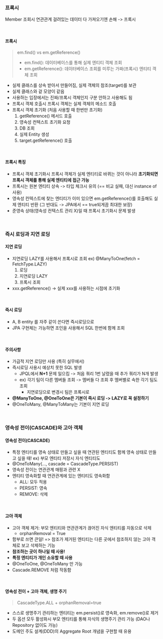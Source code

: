 ### 프록시
Member 조회시 연관관계 걸려있는 데이터 다 가져오기엔 손해 -> 프록시

<br>

#### 프록시
> em.find() vs em.getReference()
> - em.find(): 데이터베이스를 통해 실제 엔티티 객체 조회
> - em.getReference(): 데이터베이스 조회를 미루는 가짜(프록시) 엔티티 객체 조회

- 실제 클래스를 상속 받아서 만들어짐, 실제 객체의 참조(target)를 보관
- 실제 클래스와 겉 모양이 같음
- 사용하는 입장에서는 진짜/프록시 객체인지 구분 안하고 사용해도 됨
- 프록시 객체 호출시 프록시 객체는 실제 객체의 메소드 호출
- 프록시 객체 초기화 (처음 사용할 때 한번만 초기화)
    1. getReference() 메서드 호출
    2. 영속성 컨텍스트 초기화 요청
    3. DB 조회
    4. 실제 Entity 생성
    5. target.getReference() 호출

<br>

#### 프록시 특징
- 프록시 객체 초기화시 프록시 객체가 실제 엔티티로 바뀌는 것이 아니라 **초기화되면 프록시 객체를 통해 실제 엔티티에 접근 가능**
- 프록시는 원본 엔티티 상속 -> 타입 체크시 유의 (== 비교 실패, 대신 instance of 사용)
- 영속성 컨텍스트에 찾는 엔티티가 이미 있으면 em.getReference()를 호출해도 실제 엔티티 반환 (그 반대도 -> JPA에서 == true되게끔 최대한 보장)
- 준영속 상태(영속성 컨텍스트 관리 X)일 때 프록시 초기화시 문제 발생

<br>

### 즉시 로딩과 지연 로딩
#### 지연 로딩
- 지연로딩 LAZY를 사용해서 프록시로 조회
    ex) @ManyToOne(fetch = FetchType.LAZY)
    1. 로딩 
    2. 지연로딩 LAZY
    3. 프록시 조회
- xxx.getReference() -> 실제 xxx를 사용하는 시점에 초기화

<br>

#### 즉시 로딩
- A, B entity 를 자주 같이 쓴다면 즉시로딩으로
- JPA 구현체는 가능하면 조인을 사용해서 SQL 한번에 함께 조회

<br>

#### **주의사항**
- 가급적 지연 로딩만 사용 (특히 실무에서)
- 즉시로딩 사용시 예상치 못한 SQL 발생
    - JPQL에서 **N+1** 문제 일으킴 -> 처음 쿼리 1번 날렸을 때 추가 쿼리가 N개 발생
    - ex) 각기 팀이 다른 멤버들 조회 -> 멤버들 다 조회 후 멤버별로 속한 각기 팀도 조회
        - 지연로딩으로 변경시 팀은 프록시로
- **@ManyToOne, @OneToOne은 기본이 즉시 로딩 -> LAZY로 꼭 설정하기**
- @OneToMany, @ManyToMany는 기본이 지연 로딩 

<br>

### 영속성 전이(CASCADE)와 고아 객체
#### 영속성 전이(CASCADE)
- 특정 엔티티를 영속 상태로 만들고 싶을 때 연관된 엔티티도 함께 영속 상태로 만들고 싶을 때!
    ex) 부모 엔티티 저장시 자식 엔티티도
- @OneToMany(..., cascade = CascadeType.PERSIST)
- 영속성 전이는 연관관계 매핑과 관련 X
- 엔티티 영속화할 때 연관관계에 있는 엔티티도 영속화함
    - ALL: 모두 적용
    - PERSIST: 영속
    - REMOVE: 삭제

<br>

#### 고아 객체
- 고아 객체 제거: 부모 엔티티와 연관관계가 끊어진 자식 엔티티를 자동으로 삭제
    - orphanRemoval = True
- 함부로 쓰면 큰일! => 참조가 제거된 엔티티는 다른 곳에서 참조하지 않는 고아 객체로 보고 삭제하는 기능
- **참조하는 곳이 하나일 때 사용!**
- **특정 엔티티가 개인 소유할 때 사용**
- @OneToOne, @OneToMany 만 가능
- Cascade.REMOVE 처럼 작동함

<br>

#### 영속성 전이 + 고아 객체, 생명 주기
> CascadeType.ALL + orphanRemoval=true
- 스스로 생명주기 관리하는 엔티티는 em.persist()로 영속화, em.remove()로 제거
- 두 옵션 모두 활성화시 부모 엔티티를 통해 자식의 생명주기 관리 가능 (DAO나 Repository 없이도 가능)
- 도메인 주도 설계(DDD)의 Aggregate Root 개념을 구현할 때 유용